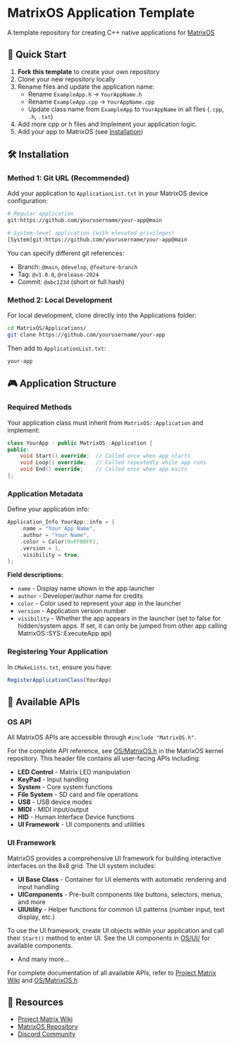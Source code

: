 # MatrixOS Application Template

A template repository for creating C++ native applications for [MatrixOS](https://github.com/203System/MatrixOS)

## 🚀 Quick Start

1. **Fork this template** to create your own repository
2. Clone your new repository locally
3. Rename files and update the application name:
   - Rename `ExampleApp.h` → `YourAppName.h`
   - Rename `ExampleApp.cpp` → `YourAppName.cpp`
   - Update class name from `ExampleApp` to `YourAppName` in all files (`.cpp`, `.h`, `.txt`)
4. Add more cpp or h files and Implement your application logic.
5. Add your app to MatrixOS (see [Installation](#installation))

## 🛠️ Installation

### Method 1: Git URL (Recommended)

Add your application to `ApplicationList.txt` in your MatrixOS device configuration:

```bash
# Regular application
git:https://github.com/yourusername/your-app@main

# System-level application (with elevated privileges)
[System]git:https://github.com/yourusername/your-app@main
```

You can specify different git references:
- Branch: `@main`, `@develop`, `@feature-branch`
- Tag: `@v1.0.0`, `@release-2024`
- Commit: `@abc123d` (short or full hash)

### Method 2: Local Development

For local development, clone directly into the Applications folder:
```bash
cd MatrixOS/Applications/
git clone https://github.com/yourusername/your-app
```

Then add to `ApplicationList.txt`:
```
your-app
```

## 🎮 Application Structure

### Required Methods

Your application class must inherit from `MatrixOS::Application` and implement:

```cpp
class YourApp : public MatrixOS::Application {
public:
    void Start() override;  // Called once when app starts
    void Loop() override;   // Called repeatedly while app runs
    void End() override;    // Called once when app exits
};
```

### Application Metadata

Define your application info:

```cpp
Application_Info YourApp::info = {
    .name = "Your App Name",
    .author = "Your Name",
    .color = Color(0xFF00FF),
    .version = 1,
    .visibility = true,
};
```

**Field descriptions:**
- `name` - Display name shown in the app launcher
- `author` - Developer/author name for credits
- `color` - Color used to represent your app in the launcher
- `version` - Application version number
- `visibility` - Whether the app appears in the launcher (set to false for hidden/system apps. If set, it can only be jumped from other app calling MatrixOS::SYS::ExecuteApp api)

### Registering Your Application

In `CMakeLists.txt`, ensure you have:
```cmake
RegisterApplicationClass(YourApp)
```

## 🎨 Available APIs

### OS API

All MatrixOS APIs are accessible through `#include "MatrixOS.h"`.

For the complete API reference, see [OS/MatrixOS.h](https://github.com/203-Systems/MatrixOS/blob/main/OS/MatrixOS.h) in the MatrixOS kernel repository. This header file contains all user-facing APIs including:

- **LED Control** - Matrix LED manipulation
- **KeyPad** - Input handling
- **System** - Core system functions
- **File System** - SD card and file operations
- **USB** - USB device modes
- **MIDI** - MIDI input/output
- **HID** - Human Interface Device functions
- **UI Framework** - UI components and utilities

### UI Framework

MatrixOS provides a comprehensive UI framework for building interactive interfaces on the 8x8 grid. The UI system includes:

- **UI Base Class** - Container for UI elements with automatic rendering and input handling
- **UIComponents** - Pre-built components like buttons, selectors, menus, and more
- **UIUtility** - Helper functions for common UI patterns (number input, text display, etc.)

To use the UI framework, create UI objects within your application and call their `Start()` method to enter UI. See the UI components in [OS/UI/](https://github.com/203System/MatrixOS/tree/main/OS/UI) for available components.
- And many more...

For complete documentation of all available APIs, refer to [Project Matrix Wiki](matrix.203.io) and [OS/MatrixOS.h](https://github.com/203-Systems/MatrixOS/blob/main/OS/MatrixOS.h).

## 🔗 Resources

- [Project Matrix Wiki](matrix.203.io) 
- [MatrixOS Repository](https://github.com/203System/MatrixOS)
- [Discord Community](https://discord.gg/rRVCBHHPfw)


